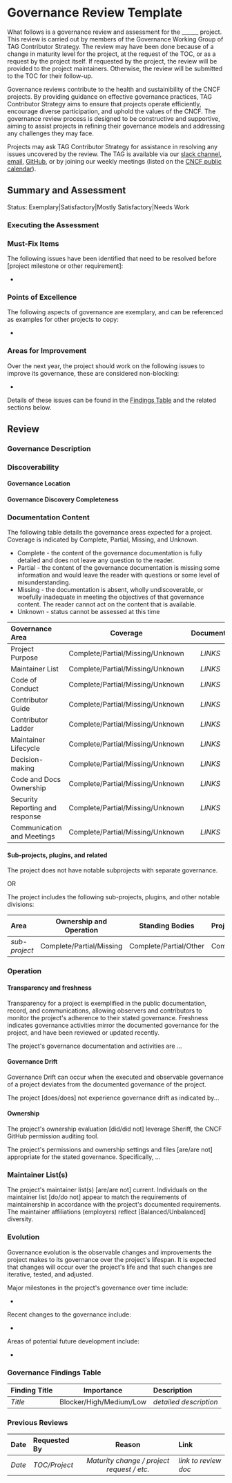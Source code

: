 # Governance Review Template

<!---
Instructions for governance reviewers:
- Pick the latest state of the governance document and use the same point-in-time reference (e.g. commit) for your assessment. If governance consists of multiple documents, make sure you use the same commit.
- Make sure all links in your report are permanent links (e.g. with commit hashes).
- To ensure consistency, use the same commits as links for multiple files within a single repository.
- You might need to have a project contact person or the TOC liaison for finding out some information about the project.
- It is recommended to start filling this template from the "Review" section. Once you fill everything there, go back to "Summary and Assessment" to summarize the content you wrote. 

--->

What follows is a governance review and assessment for the ______ project. This review is carried out by members of the Governance Working Group of TAG Contributor Strategy. The review may have been done because of a change in maturity level for the project, at the request of the TOC, or as a request by the project itself. If requested by the project, the review will be provided to the project maintainers. Otherwise, the review will be submitted to the TOC for their follow-up.

Governance reviews contribute to the health and sustainibility of the CNCF projects. By providing guidance on effective governance practices, TAG Contributor Strategy aims to ensure that projects operate efficiently, encourage diverse participation, and uphold the values of the CNCF. The governance review process is designed to be constructive and supportive, aiming to assist projects in refining their governance models and addressing any challenges they may face.

Projects may ask TAG Contributor Strategy for assistance in resolving any issues uncovered by the review. The TAG is available via our [slack channel](https://cloud-native.slack.com/archives/CT6CWS1JN), [email](https://lists.cncf.io/g/cncf-tag-contributor-strategy), [GitHub](https://github.com/cncf/tag-contributor-strategy), or by joining our weekly meetings (listed on the [CNCF public calendar](https://www.cncf.io/calendar/)).

## Summary and Assessment

<!--- Status summary:
Exemplary: project has an extraordinary level of governance development and implementation, and can be used as an example for other projects
Satisfactory: project has appropriate governance for its maturity level and is following that governance
Mostly Satisfactory: project has mostly appropriate governance, but needs to fix one or two things
Needs Work: project's governance is lacking and inadequate for its current level of maturity, and needs substantial work to overcome that

NOTE: Fill this part as a summary of your review. It is recommended to start from the "Review" section below in the template.
--->

Status: Exemplary|Satisfactory|Mostly Satisfactory|Needs Work

<!--- Short paragraph summarizing the general state of project governance. It should provide a final assessment status of one of the following: Satisfactory, Needs improvement, or Requires Attention. In the event the project governance requires attention, notify the TOC liaison for their awareness. --->

### Executing the Assessment

<!--- A brief description that details the timebox the assessment occurred and the individuals involved in the assessment. 

Make sure you use a snapshot of the governance documents for your assessment and note the commit hash of the snapshot here as a link.
--->

### Must-Fix Items

The following issues have been identified that need to be resolved before [project milestone or other requirement]:
<!--- The items in the list should be summarized, have a prioritized ordering and are expected to be considered blockers to project advancement. For each item in this list, a corresponding detailed description should be placed in the Findings table. Note that which items are required depends on the project's maturity level.

Items in the "Governance Findings Table" at the bottom with "Blocker" importance should be reported here as must-fix items.

If there are no must-fix items, do not delete the section but write that there are no must-fix items.
--->

*

### Points of Excellence

The following aspects of governance are exemplary, and can be referenced as examples for other projects to copy:
<!--- List of governance aspects where the project is exceeding expectations, or any novelty in their approach to governance. Remove the entire section if there's nothing to put here. ---> 
*

### Areas for Improvement

Over the next year, the project should work on the following issues to improve its governance, these are considered non-blocking:
<!--- This is a summarized listing of longer term improvement areas for the project. These items are strongly encouraged but not required for the project's maturity level. Fully detailed descriptions are found in the Finding Table. Items listed here should be in priority ordering. Items in the "Governance Findings Table" at the bottom except the "Blocker" importance should be reported here. -->

*

Details of these issues can be found in the [Findings Table](#Governance-Findings-Table) and the related sections below.

## Review

### Governance Description

<!--- Narrative describing the governance type of the project, some general information about its leadership, and the project's general status and maturity. If the project has any unusual aspects to its governance, describe them here.  Link to the project's existing documents where applicable. --->

<!--- You will most likely need the number of substantial contributors in the project and write it down along with their employer affiliations. If project is already under CNCF, use Devstats; if not, manually check the repositories. --->

### Discoverability

#### Governance Location

<!--- Where are governance documents located?  Primary repo, Community Repo, somewhere else? --->

#### Governance Discovery Completeness

<!--- How easy is it for potential contributors to find and read the governance documentation? Is it findable from the project web page? Are governance files named clearly, and interlinked across the projects repos to the primary? --->

### Documentation Content

<!--- Provide the commit of the file under evaluation as a point-in-time reference to this review. --->

The following table details the governance areas expected for a project. Coverage is indicated by Complete, Partial, Missing, and Unknown.
* Complete - the content of the governance documentation is fully detailed and does not leave any question to the reader.
* Partial - the content of the governance documentation is missing some information and would leave the reader with questions or some level of misunderstanding.
* Missing - the documentation is absent, wholly undiscoverable, or woefully inadequate in meeting the objectives of that governance content. The reader cannot act on the content that is available.
* Unknown - status cannot be assessed at this time

<!--- 
Provide the links in the table to the documents/pages that are relevant to the governance area. The links should be to the permanent addresses to snapshots (commits) of the file under evaluation as a point-in-time reference to this review. To ensure consistency, use same commits as links for multiple files within a single repository.
--->

<!--- 

Project Purpose: 
- Is the project explaining its purpose/mission/scope/values/principles properly? 
- A good example template is https://contribute.cncf.io/maintainers/governance/charter/

Maintainer List:
- Is there a maintainer list?
- Does it contain employer affiliations?
- Does it contain roles and responsibilities? The most basic one should look like the template: https://github.com/cncf/project-template/blob/main/MAINTAINERS.md
- You do not need to assess things like employer balance here. There is a separate section called "Maintainer List(s)" for that in the document.

Code of Conduct:
- Is CNCF CoC adopted across the whole project? 
- Is the process of reporting and handling the violations documented and is it complete?

Contributor Guide:
- Does the governance mention a contributor guide?
- Is it fresh? (technical contribution guides shall not be assessed part of the govenrnance review)

Contributor Ladder:
- Does the governance list the criteria to earn a title in the project? The title may depend on the project (maintainer/lead/approver/contributor/etc.).
- Are there enough roles, including some intermediate ones?
- Recommended template: https://github.com/cncf/project-template/blob/main/CONTRIBUTOR_LADDER.md

Maintainer Lifecycle:
- Does the governance doc define when and how a maintainer can be removed/demoted because of inactivity, voluntary stepping down, code of conduct violations?
- How about emeritus status?
- Does the replacement maintainer selection make sense? Is the process documented?
- How about lifecycle for the other roles? (committee members, leads, ...)

Decision-making:
- Does the governance doc define who the decision makers are?
- Is the decision making process documented?
- Is the decision making process consistent and logical?

Code and Docs Ownership:
- Does the governance doc define who has write/admin access to the code and docs?
- Only assess if the ownership is documented and if it makes sense. Auditing the permissions is not in the scope of this section.

Security Reporting and response:
- Is security reporting and response processes documented?
- Is it in alignment with the guidelines here at minimum https://contribute.cncf.io/maintainers/templates/governance-maintainer/#security-response-team ?

Communication and Meetings:
- Is project communication channels and meetings documented about when and where they happen?

--->

| Governance Area | Coverage | Documents | Finding Notes |
|:----------------|:--------:|:------:|:--------------|
| Project Purpose | Complete/Partial/Missing/Unknown | *LINKS* | |
| Maintainer List | Complete/Partial/Missing/Unknown | *LINKS* | |
| Code of Conduct | Complete/Partial/Missing/Unknown | *LINKS* | |
| Contributor Guide | Complete/Partial/Missing/Unknown | *LINKS* | |
| Contributor Ladder | Complete/Partial/Missing/Unknown | *LINKS* | |
| Maintainer Lifecycle | Complete/Partial/Missing/Unknown | *LINKS* | |
| Decision-making | Complete/Partial/Missing/Unknown | *LINKS* | |
| Code and Docs Ownership | Complete/Partial/Missing/Unknown | *LINKS* | |
| Security Reporting and response | Complete/Partial/Missing/Unknown | *LINKS* | |
| Communication and Meetings | Complete/Partial/Missing/Unknown | *LINKS* | |



#### Sub-projects, plugins, and related
<!--- If the project has subprojects, plugins, or other divisions define them here. For each, is ownership and operation of clearly described? Are any standing committees/teams fully described, including listing their members? Does it conform to, align, and is it within scope of the governance expectations of the project?

If not, simply write there are no subprojects.

Assessing if the project has notable divisions as subprojects could be hard. Reach out to the project contact or TOC liaison in that case.

--->

The project does not have notable subprojects with separate governance.

OR

The project includes the following sub-projects, plugins, and other notable divisions:

| Area | Ownership and Operation | Standing Bodies | Project Alignment | Notes |
|:-----|:-----------------------:|:---------------:|:------------------|:---|
|*sub-project*| Complete/Partial/Missing | Complete/Partial/Other | Complete/Partial/Conflict | |

### Operation

<!--- Review the project repositories, issues, Pull Requests (PRs), documents, videos, and communications to determine answers to the following questions. In some cases, have chats or interviews with project members. --->

#### Transparency and freshness

<!--- Are governance activities transparent and monitorable? Are the governance documents up to date?  Do they accurately reflect current project participants, code and subproject status, etc? --->

Transparency for a project is exemplified in the public documentation, record, and communications, allowing observers and contributors to monitor the project's adherence to their stated governance. Freshness indicates governance activities mirror the documented governance for the project, and have been reviewed or updated recently.

The project's governance documentation and activities are ...

#### Governance Drift

<!---  Are the governance activities being carried out? Are community meetings (if any) happening? Are required elections and votes taking place? Are official communications channels accessible, staffed and responsive? Are they being used? Are questions and proposed updates/changes to governance (if any) being transparently discussed and addressed? -->

Governance Drift can occur when the executed and observable governance of a project deviates from the documented governance of the project.

The project [does/does] not experience governance drift as indicated by...

#### Ownership

<!--- Request that CNCF staff carry out an audit (via Sheriff) that the explicit governance of the project matches GitHub permissions. Check both that all listed maintainers, owners, and other leaders have the level of ownership or approvership that they are supposed to. Also check that there aren't individuals who have broad permissions that aren't explained by any official project role.  Not applicable for projects joining the CNCF. --->

The project's ownership evaluation [did/did not] leverage Sheriff, the CNCF GitHub permission auditing tool.

The project's permissions and ownership settings and files [are/are not] appropriate for the stated governance. Specifically, ...

### Maintainer List(s)

<!--- Check the list of CNCF-level Maintainers for the project. Answer the following question about the project's maintainers; Are they current? Are all of the people listed as Maintainers current & frequent contributors to the project, either code or non-code as required by the governance documents? What's the level of employer diversity in the current list of maintainers? Are employer affiliations listed in the maintainers list file? --->

The project's maintainer list(s) [are/are not] current. Individuals on the maintainer list [do/do not] appear to match the requirements of maintainership in accordance with the project's documented requirements. The maintainer affiliations (employers) reflect [Balanced/Unbalanced] diversity.

<!--- Note balance may be achieved through standing bodies, decision making, and other documentation. It should ensure no single entity can control the project's direction without informed consensus of other authorized parties. --->

### Evolution

<!--- How has the project's governance evolved over time?  Is the project steadily refining/advancing its governance as the project grows and resolves issues? --->

Governance evolution is the observable changes and improvements the project makes to its governance over the project's lifespan. It is expected that changes will occur over the project's life and that such changes are iterative, tested, and adjusted.

Major milestones in the project's governance over time include:

*

Recent changes to the governance include:

*

Areas of potential future development include:

*

### Governance Findings Table
<!--- Add additional rows as necessary. For each finding described above, it should also be included here with further detail. 

Should be reported as Must fix:
- Blocker: blocker

Should be reported as "Areas for Improvement"
- High: not blocker, but important
- Medium/low: needs improvement

--->

| Finding Title | Importance | Description |
|:------------- |:----------:|:------------|
| *Title* | Blocker/High/Medium/Low | *detailed description* |


### Previous Reviews

<!--- Remove this section if this is the first governance review for the project 
--->

| Date   | Requested By  |                   Reason                   | Link                 |
|:-------|:--------------|:------------------------------------------:|:---------------------|
| *Date* | *TOC/Project* | *Maturity change / project request / etc.* | *link to review doc* |
